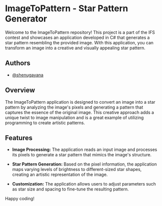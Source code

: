 # ImageToPattern - Star Pattern Generator

Welcome to the ImageToPattern repository! This project is a part of the IFS contest and showcases an application developed in C# that generates a star pattern resembling the provided image. With this application, you can transform an image into a creative and visually appealing star pattern.

## Authors

- [@shenugayana](https://www.github.com/shenugayana)

## Overview

The ImageToPattern application is designed to convert an image into a star pattern by analyzing the image's pixels and generating a pattern that captures the essence of the original image. This creative approach adds a unique twist to image manipulation and is a great example of utilizing programming to create artistic patterns.

## Features

- **Image Processing:** The application reads an input image and processes its pixels to generate a star pattern that mimics the image's structure.

- **Star Pattern Generation:** Based on the pixel information, the application maps varying levels of brightness to different-sized star shapes, creating an artistic representation of the image.

- **Customization:** The application allows users to adjust parameters such as star size and spacing to fine-tune the resulting pattern.

Happy coding!
